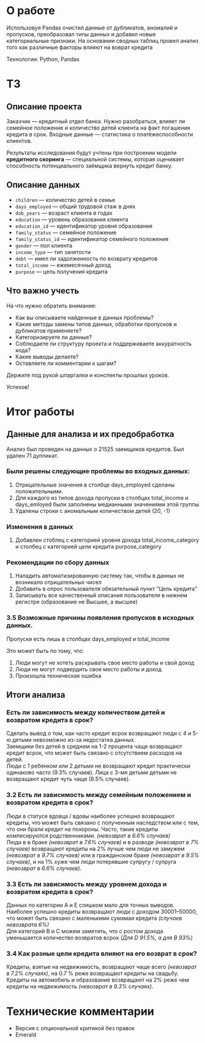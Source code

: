 # О работе

Использовуя Pandas очистил данные от дубликатов, аномалий и пропусков, преобразовал типы данных и добавил новые категориальные признаки. На основании сводных таблиц провел анализ того как различные факторы влияют на воврат кредита

Технологии: Python, Pandas

# ТЗ

## Описание проекта

Заказчик — кредитный отдел банка. Нужно разобраться, влияет ли семейное положение и количество детей клиента на факт погашения кредита в срок. Входные данные — статистика о платёжеспособности клиентов.

Результаты исследования будут учтены при построении модели **кредитного скоринга** — специальной системы, которая оценивает способность потенциального заёмщика вернуть кредит банку.

## Описание данных

- `children` — количество детей в семье
- `days_employed` — общий трудовой стаж в днях
- `dob_years` — возраст клиента в годах
- `education` — уровень образования клиента
- `education_id` — идентификатор уровня образования
- `family_status` — семейное положение
- `family_status_id` — идентификатор семейного положения
- `gender` — пол клиента
- `income_type` — тип занятости
- `debt` — имел ли задолженность по возврату кредитов
- `total_income` — ежемесячный доход
- `purpose` — цель получения кредита

## Что важно учесть

На что нужно обратить внимание:

- Как вы описываете найденные в данных проблемы?
- Какие методы замены типов данных, обработки пропусков и дубликатов применяете?
- Категоризируете ли данные?
- Соблюдаете ли структуру проекта и поддерживаете аккуратность кода?
- Какие выводы делаете?
- Оставляете ли комментарии к шагам?

Держите под рукой шпаргалки и конспекты прошлых уроков.

Успехов!


# Итог работы

## Данные для анализа и их предобработка

Анализ был проведен на данных о 21525 заемщиков кредитов. Был удален 71 дупликат.

### Были решены следующие проблемы во входных данных:

1. Отрицательные значения в столбце days_employed сделаны положительными.
2. Для каждого из типов дохода пропуски в столбцах total_income и days_emloyed были заполнены медианными значениями этой группы
3. Удалены строки с аномальным количеством детей (20, -1)

### Изменения в данных

1. Добавлен стоблец с категорией уровня дохода total_income_category и столбец с категорией цели кредита purpose_category

### Рекомендации по сбору данных

1. Наладить автоматизированную систему так, чтобы в данных не возникало отрицательных чисел
2. Добавить в опрос пользователя обязательный пункт "Цель кредита"
3. Записывать все качественный описания пользователя в нижнем регистре (образование не Высшее, а высшее)

### 3.5 Возможные причины появления пропусков в исходных данных.

Пропуски есть лишь в столбцах days_employed и total_income

Это может быть по тому, что:

1. Люди могут не хотеть раскрывать свое место работы и свой доход
2. Люди не могут подвердить свое место работы и доход
3. Произошла техническая ошибка

## Итоги анализа

### Есть ли зависимость между количеством детей и возвратом кредита в срок?

Сделать вывод о том, как часто кредит всрок возвращают люди с 4 и 5-ю детьми невозможно из-за недостатка данных.  
Заемщики без детей в среднем на 1-2 процента чаще возвращают кредит всрок, что может быть связано с отсутствием расходов на детей.  
Люди с 1 ребенком или 2 детьми не возвращают кредит практически одинаково часто (9.3% случаев). Лица с 3-мя детьми детьми не возвращают кредит чуть чаще (8.5% случаев).

### 3.2 Есть ли зависимость между семейным положением и возвратом кредита в срок?

Люди в статусе вдовца / вдовы наиболее успешно возвращают кредиты, что может быть связано с полученным наследством или с тем, что они брали кредит на похороны. Часто, такие кредиты компесируются родственниками. _(невозврат в 6.6% случаев)_  
Люди в в браке _(невозврат в 7.6% случаев)_ и в разводе _(невозврат в 7% случаев)_ возвращают кредиты на 2% лучше чем люди не замужем _(невозврат в 9.7% случаев)_ или в гражданском браке _(невозврат в 9.5% случаев)_, и на 1% хуже чем люди потерявшие супругу / супруга _(невозврат в 6.6% случаев)_.

### 3.3 Есть ли зависимость между уровнем дохода и возвратом кредита в срок?

Данных по категории А и Е слишком мало для точных выводов. Наиболее успешно кредиты возвращают люди с доходом 30001–50000, что может быть связано с маленькими сумамаи кредита _(случаев невозврата 6%)_  
Для категорий B и C можем заметить, что с ростом дохода уменьшается количество возвратов всрок _(Для D 91.5%, а для B 93%)_

### 3.4 Как разные цели кредита влияют на его возврат в срок?

Кредиты, взятые на недвижимость, возвращают чаще всего _(невозврат в 7.2% случаях)_, на 0.7 % реже возвращают кредиты на свадьбу. Кредиты на автомобиль и образование возвращают на 2% реже чем кредиты на недвижимость _(невозврат в 9.3% случаях)_.

# Технические комментарии
- Версия с опциональной критикой без правок
- Emerald